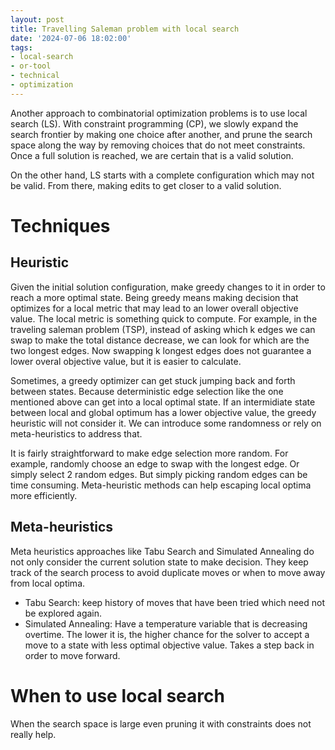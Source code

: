 ```yaml
---
layout: post
title: Travelling Saleman problem with local search
date: '2024-07-06 18:02:00'
tags:
- local-search
- or-tool
- technical
- optimization
---
```


Another approach to combinatorial optimization problems is to use local search (LS). With constraint programming (CP), we slowly expand the search frontier by making one choice after another, and prune the search space along the way by removing choices that do not meet constraints. Once a full solution is reached, we are certain that is a valid solution. 

On the other hand, LS starts with a complete configuration which may not be valid. From there, making edits to get closer to a valid solution. 

# Techniques
 
## Heuristic 

Given the initial solution configuration, make greedy changes to it in order to reach a more optimal state. Being greedy means making decision that optimizes for a local metric that may lead to an lower overall objective value. The local metric is something quick to compute. For example, in the traveling saleman problem (TSP), instead of asking which k edges we can swap to make the total distance decrease, we can look for which are the two longest edges. Now swapping k longest edges does not guarantee a lower overal objective value, but it is easier to calculate. 

Sometimes, a greedy optimizer can get stuck jumping back and forth between states. Because deterministic edge selection like the one mentioned above can get into a local optimal state. If an intermidiate state between local and global optimum has a lower objective value, the greedy heuristic will not consider it. We can introduce some randomness or rely on meta-heuristics to address that. 

It is fairly straightforward to make edge selection more random. For example, randomly choose an edge to swap with the longest edge. Or simply select 2 random edges. But simply picking random edges can be time consuming. Meta-heuristic methods can help escaping local optima more efficiently. 

## Meta-heuristics

Meta heuristics approaches like Tabu Search and Simulated Annealing do not only consider the current solution state to make decision. They keep track of the search process to avoid duplicate moves or when to move away from local optima. 
- Tabu Search: keep history of moves that have been tried which need not be explored again. 
- Simulated Annealing: Have a temperature variable that is decreasing overtime. The lower it is, the higher chance for the solver to accept a move to a state with less optimal objective value. Takes a step back in order to move forward. 

# When to use local search

When the search space is large even pruning it with constraints does not really help. 